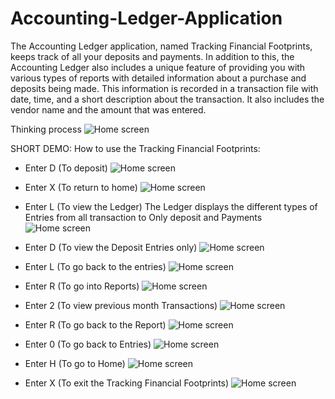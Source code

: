 # Accounting-Ledger-Application


The Accounting Ledger application, named Tracking Financial Footprints, keeps track of all your deposits and payments. In addition to this, the Accounting Ledger also includes a unique feature of providing you with various types of reports with detailed information about a purchase and deposits being made. This information is recorded in a transaction file with date, time, and a short description about the transaction. It also includes the vendor name and the amount that was entered.

Thinking process
![Home screen](images/Capstone-2.jpeg)

SHORT DEMO: 
How to use the  Tracking Financial Footprints: 

- Enter D (To deposit)
![Home screen](images/deposit.jpeg)


- Enter X (To return to home)
![Home screen](images/DHOME.jpeg)


- Enter L (To view the Ledger)
The Ledger displays the different types of Entries from all transaction to Only deposit and Payments
![Home screen](images/ledger.jpeg)

- Enter D (To view the Deposit Entries only)
![Home screen](images/ledgerDesposit.jpeg)

- Enter L (To go back to the entries)
![Home screen](images/ledgerHome.jpeg)

- Enter R (To go into Reports)
![Home screen](images/report.jpeg)

- Enter 2 (To view previous month Transactions)
![Home screen](images/reportPrevious.jpeg)

- Enter R (To go back to the Report)
![Home screen](images/ReportHome.jpeg)

- Enter 0 (To go back to Entries)
![Home screen](images/returnledger.jpeg)

- Enter H (To go to Home)
![Home screen](images/returnHome.jpeg)

- Enter X (To exit the Tracking Financial Footprints)
![Home screen](images/exit.jpeg)










